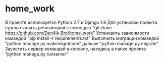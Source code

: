 # home_work
В проекте используется Python 2.7 и Django 1.9
Для установки проекта нужно скачать репозиторий с помощью "git clone https://github.com/Den4ik-Bro/home_work"
Установить зависимости командой "pip install -r requirements.txt"
Выполнить миграции командой "python manage.py makemigrations" дальше "python manage.py migrate"
Заупстить сервер командой в консоле, находясь в папке проекта "python manage.py runserver" 

